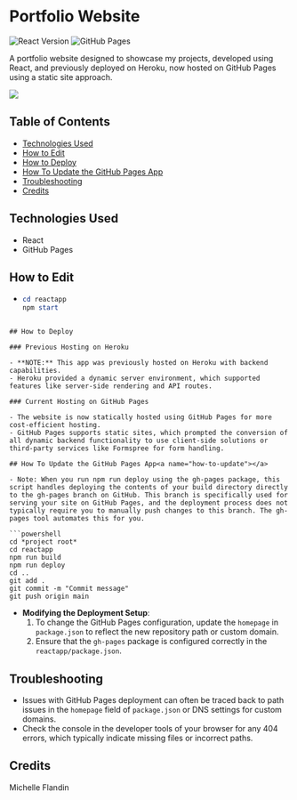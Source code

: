 # Portfolio Website

![React Version](https://img.shields.io/badge/React-18.2.0-61dafb.svg)
![GitHub Pages](https://img.shields.io/badge/Platform-GitHub%20Pages-222.svg)

A portfolio website designed to showcase my projects, developed using React, and previously deployed on Heroku, now hosted on GitHub Pages using a static site approach.

<a href="https://michellef.dev" target="_blank"><img src="https://img.shields.io/badge/Website-michellef.dev-6da360?style=for-the-badge&logo=github"></a>

## Table of Contents

- [Technologies Used](#technologis-used)
- [How to Edit](#how-to-edit)
- [How to Deploy](#how-to-deploy)
- [How To Update the GitHub Pages App](#how-to-update)
- [Troubleshooting](#troubleshooting)
- [Credits](#credits)

## Technologies Used

- React
- GitHub Pages

## How to Edit

- ```powershell
  cd reactapp
  npm start
  ```

````

## How to Deploy

### Previous Hosting on Heroku

- **NOTE:** This app was previously hosted on Heroku with backend capabilities.
- Heroku provided a dynamic server environment, which supported features like server-side rendering and API routes.

### Current Hosting on GitHub Pages

- The website is now statically hosted using GitHub Pages for more cost-efficient hosting.
- GitHub Pages supports static sites, which prompted the conversion of all dynamic backend functionality to use client-side solutions or third-party services like Formspree for form handling.

## How To Update the GitHub Pages App<a name="how-to-update"></a>

- Note: When you run npm run deploy using the gh-pages package, this script handles deploying the contents of your build directory directly to the gh-pages branch on GitHub. This branch is specifically used for serving your site on GitHub Pages, and the deployment process does not typically require you to manually push changes to this branch. The gh-pages tool automates this for you.

```powershell
cd *project root*
cd reactapp
npm run build
npm run deploy
cd ..
git add .
git commit -m "Commit message"
git push origin main
````

- **Modifying the Deployment Setup**:
  1. To change the GitHub Pages configuration, update the `homepage` in `package.json` to reflect the new repository path or custom domain.
  2. Ensure that the `gh-pages` package is configured correctly in the `reactapp/package.json`.

## Troubleshooting

- Issues with GitHub Pages deployment can often be traced back to path issues in the `homepage` field of `package.json` or DNS settings for custom domains.
- Check the console in the developer tools of your browser for any 404 errors, which typically indicate missing files or incorrect paths.

## Credits

Michelle Flandin
